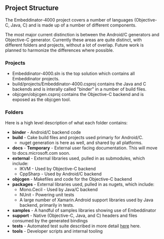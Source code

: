 ## Project Structure

The Embeddinator-4000 project covers a number of languages (Objective-C, Java, C) and is made up of a number of different components.

The most major current distinction is between the Android/C generators and Objective-C generator. Currently these areas are quite distinct, with different folders and projects, without a lot of overlap. Future work is planned to harmonize the differences where possible.

### Projects

- Embeddinator-4000.sln is the top solution which contains all Embeddinator projects. 
- build/projects/Embeddinator-4000.csproj contains the Java and C backends and is interally called "binder" in a number of build files.
- objcgen/objcgen.csproj contains the Objective-C backend and is exposed as the objcgen tool.

### Folders

Here is a high level description of what each folder contains:

- **binder** - Android/C backend code
- **build** - Cake build files and projects used primariy for Android/C.
    - nuget generation is here as well, and shared by all platforms.
- **docs** - **Temporary** - External user facing documentation. This will move to docs.microsoft.com soon.
- **external** - External libraries used, pulled in as submodules, which include:
   - IKVM - Used by Objective-C backend
   - CppSharp - Used by Android/C backend 
- **objcgen** - Makefiles and code for the Objective-C backend
- **packages** - External libraries used, pulled in as nugets, which include:
   - Mono.Cecil - Used by Java/C backend
   - NUnit - Powering unit tests
   - A large number of Xamarin.Android support libraries used by Java backend, primarily in tests.
- **samples** - A handful of samples libraries showing use of Embeddinator
- **support** - Native (Objective-C, Java, and C) headers and files consumed by the generated bindings
- **tests** - Automated test suite described in more detail [here](tests/Tests.md) here.
- **tools** - Developer scripts and internal tooling
